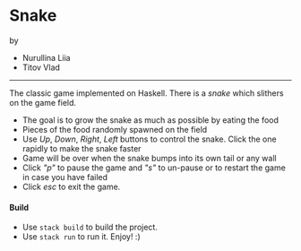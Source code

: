 # Snake
by
* Nurullina Liia
* Titov Vlad
---
The classic game implemented on Haskell. There is a _snake_ which slithers on the game field.
* The goal is to grow the snake as much as possible by eating the food
* Pieces of the food randomly spawned on the field 
* Use _Up_, _Down_, _Right_, _Left_ buttons to control the snake. Click the one rapidly to make the snake faster
* Game will be over when the snake bumps into its own tail or any wall
* Click _"p"_ to pause the game and _"s"_ to un-pause or to restart the game in case you have failed
* Click _esc_ to exit the game. 

#### Build
* Use `stack build` to build the project.
* Use `stack run` to run it. Enjoy! :)
